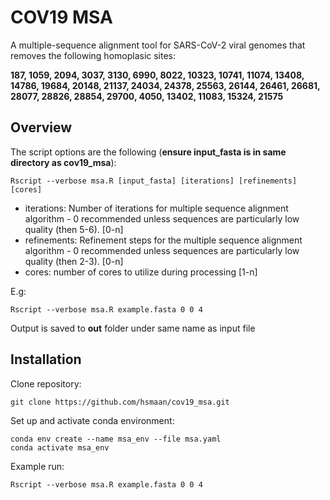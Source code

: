 
# COV19 MSA

A multiple-sequence alignment tool for SARS-CoV-2 viral genomes that
removes the following homoplasic sites:

**187, 1059, 2094, 3037, 3130, 6990, 8022, 10323, 10741, 11074, 13408,
14786, 19684, 20148, 21137, 24034, 24378, 25563, 26144, 26461, 26681,
28077, 28826, 28854, 29700, 4050, 13402, 11083, 15324, 21575**

## Overview

The script options are the following (**ensure input\_fasta is in same
directory as
    cov19\_msa**):

    Rscript --verbose msa.R [input_fasta] [iterations] [refinements] [cores] 

  - iterations: Number of iterations for multiple sequence alignment
    algorithm - 0 recommended unless sequences are particularly low
    quality (then 5-6). \[0-n\]
  - refinements: Refinement steps for the multiple sequence alignment
    algorithm - 0 recommended unless sequences are particularly low
    quality (then 2-3). \[0-n\]
  - cores: number of cores to utilize during processing \[1-n\]

E.g:

    Rscript --verbose msa.R example.fasta 0 0 4

Output is saved to **out** folder under same name as input file

## Installation

Clone repository:

    git clone https://github.com/hsmaan/cov19_msa.git

Set up and activate conda environment:

    conda env create --name msa_env --file msa.yaml
    conda activate msa_env

Example run:

    Rscript --verbose msa.R example.fasta 0 0 4
